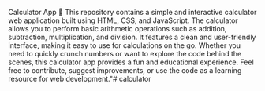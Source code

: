 Calculator App 🧮
This repository contains a simple and interactive calculator web application built using HTML, CSS, and JavaScript. The calculator allows you to perform basic arithmetic operations such as addition, subtraction, multiplication, and division. It features a clean and user-friendly interface, making it easy to use for calculations on the go. Whether you need to quickly crunch numbers or want to explore the code behind the scenes, this calculator app provides a fun and educational experience. Feel free to contribute, suggest improvements, or use the code as a learning resource for web development."# calculator

